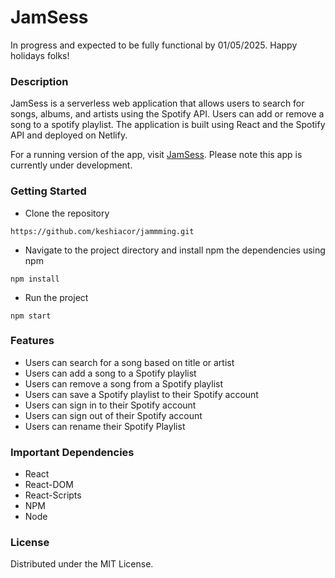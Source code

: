 # JamSess

In progress and expected to be fully functional by 01/05/2025. Happy holidays folks!

### Description

JamSess is a serverless web application that allows users to search for songs, albums, and artists using the Spotify API. Users can add or remove a song to a spotify playlist. The application is built using React and the Spotify API and deployed on Netlify.

For a running version of the app, visit [JamSess](https://jamsess.netlify.app/).
Please note this app is currently under development.

### Getting Started

- Clone the repository

```
https://github.com/keshiacor/jammming.git
```

- Navigate to the project directory and install npm the dependencies using npm

```
npm install
```

- Run the project

```
npm start
```

### Features

- Users can search for a song based on title or artist
- Users can add a song to a Spotify playlist
- Users can remove a song from a Spotify playlist
- Users can save a Spotify playlist to their Spotify account
- Users can sign in to their Spotify account
- Users can sign out of their Spotify account
- Users can rename their Spotify Playlist

### Important Dependencies

- React
- React-DOM
- React-Scripts
- NPM
- Node

### License

Distributed under the MIT License.
